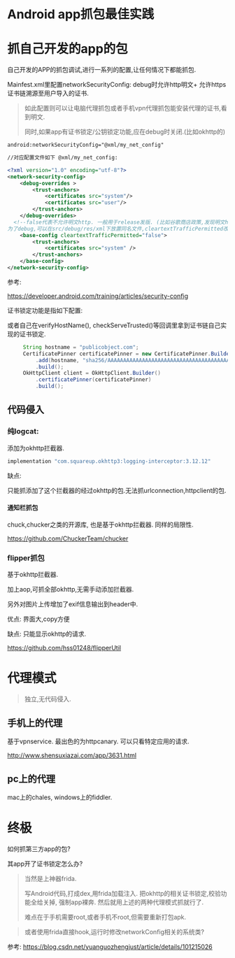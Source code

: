 # Android app抓包最佳实践

# 抓自己开发的app的包

自己开发的APP的抓包调试,进行一系列的配置,让任何情况下都能抓包.

Mainfest.xml里配置networkSecurityConfig: debug时允许http明文+ 允许https证书链溯源至用户导入的证书.

> 如此配置则可以让电脑代理抓包或者手机vpn代理抓包能安装代理的证书,看到明文.
>
> 同时,如果app有证书锁定/公钥锁定功能,应在debug时关闭.(比如okhttp的)



```xml
android:networkSecurityConfig="@xml/my_net_config"

//对应配置文件如下 @xml/my_net_config:

```

```xml
<?xml version="1.0" encoding="utf-8"?>
<network-security-config>
    <debug-overrides >
        <trust-anchors>
            <certificates src="system"/>
            <certificates src="user"/>
        </trust-anchors>
    </debug-overrides>
  <!--false代表不允许明文http. 一般用于release发版. (比如谷歌商店政策,发现明文http配置会警告)
为了debug,可以在src/debug/res/xml下放置同名文件,cleartextTrafficPermitted改成true-->
    <base-config cleartextTrafficPermitted="false">
        <trust-anchors>
            <certificates src="system" />
        </trust-anchors>
    </base-config>
</network-security-config>
```

参考: 

https://developer.android.com/training/articles/security-config



证书锁定功能是指如下配置: 

或者自己在verifyHostName(), checkServeTrusted()等回调里拿到证书链自己实现的证书锁定.

```java
     String hostname = "publicobject.com";
     CertificatePinner certificatePinner = new CertificatePinner.Builder()
         .add(hostname, "sha256/AAAAAAAAAAAAAAAAAAAAAAAAAAAAAAAAAAAAAAAAAAA=")
         .build();
     OkHttpClient client = OkHttpClient.Builder()
         .certificatePinner(certificatePinner)
         .build();
```

## 代码侵入

### 纯logcat: 

添加为okhttp拦截器.

```groovy
implementation "com.squareup.okhttp3:logging-interceptor:3.12.12"
```

缺点: 

只能抓添加了这个拦截器的经过okhttp的包.无法抓urlconnection,httpclient的包.

#### 通知栏抓包

chuck,chucker之类的开源库, 也是基于okhttp拦截器. 同样的局限性.

https://github.com/ChuckerTeam/chucker

### flipper抓包

基于okhttp拦截器. 

加上aop,可抓全部okhttp,无需手动添加拦截器.

另外对图片上传增加了exif信息输出到header中.

优点: 界面大,copy方便

缺点: 只能显示okhttp的请求.

https://github.com/hss01248/flipperUtil

# 代理模式

> 独立,无代码侵入.

## 手机上的代理

基于vpnservice.  最出色的为httpcanary. 可以只看特定应用的请求. 

http://www.shensuxiazai.com/app/3631.html

## pc上的代理

mac上的chales, windows上的fiddler.

# 终极

如何抓第三方app的包?

其app开了证书锁定怎么办?

> 当然是上神器frida.  
>
> 写Android代码,打成dex,用frida加载注入. 把okhttp的相关证书锁定,校验功能全给关掉, 强制app裸奔. 然后就用上述的两种代理模式抓就行了.
>
> 难点在于手机需要root,或者手机不root,但需要重新打包apk.



> 或者使用frida直接hook,运行时修改networkConfig相关的系统类?

参考: https://blog.csdn.net/yuanguozhengjust/article/details/101215026